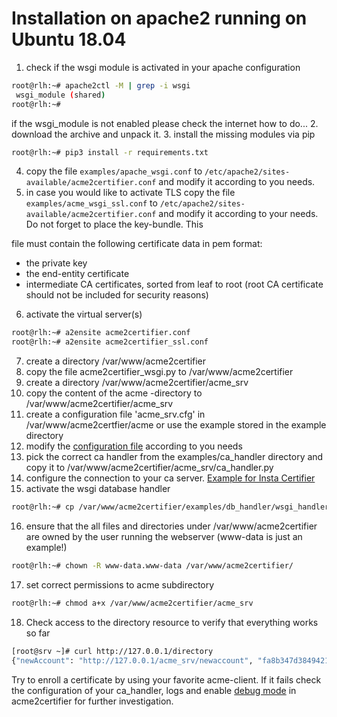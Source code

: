 <!-- markdownlint-disable  MD013 MD029 -->
<!-- wiki-title Installation on apache2 -->
# Installation on apache2 running on Ubuntu 18.04

1. check if the wsgi module is activated in your apache configuration

```bash
root@rlh:~# apache2ctl -M | grep -i wsgi
 wsgi_module (shared)
root@rlh:~#
```

if the wsgi_module is not enabled please check the internet how to do...
2. download the archive and unpack it.
3. install the missing modules via pip

```bash
root@rlh:~# pip3 install -r requirements.txt
```

4. copy the file `examples/apache_wsgi.conf` to `/etc/apache2/sites-available/acme2certifier.conf` and modify it according to you needs.
5. in case you would like to activate TLS copy the file `examples/acme_wsgi_ssl.conf` to `/etc/apache2/sites-available/acme2certifier.conf` and modify it according to your needs. Do not forget to place the key-bundle. This

file must contain the following certificate data in pem format:

- the private key
- the end-entity certificate
- intermediate CA certificates, sorted from leaf to root (root CA certificate should not be included for security reasons)

6. activate the virtual server(s)

```bash
root@rlh:~# a2ensite acme2certifier.conf
root@rlh:~# a2ensite acme2certifier_ssl.conf
```

7. create a directory /var/www/acme2certifier
8. copy the file acme2certifier_wsgi.py to /var/www/acme2certifier
9. create a directory /var/www/acme2certifier/acme_srv
10. copy the content of the acme -directory to /var/www/acme2certifier/acme_srv
11. create a configuration file 'acme_srv.cfg' in /var/www/acme2certfier/acme or use the example stored in the example directory
12. modify the [configuration file](acme_srv.md) according to you needs
13. pick the correct ca handler from the examples/ca_handler directory and copy it to /var/www/acme2certifier/acme_srv/ca_handler.py
14. configure the connection to your ca server. [Example for Insta Certifier](certifier.md)
15. activate the wsgi database handler

```bash
root@rlh:~# cp /var/www/acme2certifier/examples/db_handler/wsgi_handler.py /var/www/acme_srv/acme2certfier/db_handler.py
```

16. ensure that the all files and directories under /var/www/acme2certifier are owned by the user running the webserver (www-data is just an example!)

```bash
root@rlh:~# chown -R www-data.www-data /var/www/acme2certifier/
```

17. set correct permissions to acme subdirectory

```bash
root@rlh:~# chmod a+x /var/www/acme2certifier/acme_srv
```

18. Check access to the directory resource to verify that everything works so far

```bash
[root@srv ~]# curl http://127.0.0.1/directory
{"newAccount": "http://127.0.0.1/acme_srv/newaccount", "fa8b347d3849421ebc4b234205418805": "https://community.letsencrypt.org/t/adding-random-entries-to-the-directory/33417", "keyChange": "http://127.0.0.1/acme_srv/key-change", "newNonce": "http://127.0.0.1/acme_srv/newnonce", "meta": {"home": "https://github.com/grindsa/acme2certifier", "author": "grindsa <grindelsack@gmail.com>"}, "newOrder": "http://127.0.0.1/acme_srv/neworders", "revokeCert": "http://127.0.0.1/acme_srv/revokecert"}[root@srv ~]#
```

Try to enroll a certificate by using your favorite acme-client. If it fails check the configuration of your ca_handler, logs and enable [debug mode](acme_srv.md) in acme2certifier for further investigation.
